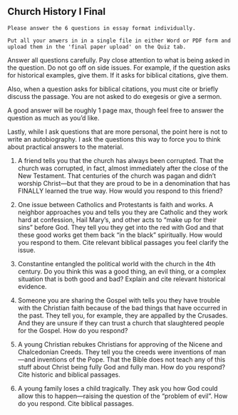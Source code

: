 ---
---

## Church History I Final

```
Please answer the 6 questions in essay format individually.

Put all your anwers in in a single file in either Word or PDF form and upload them in the 'final paper upload' on the Quiz tab.
```


Answer all questions carefully. Pay close attention to what is being asked in the question. Do not go off on side issues. For example, if the question asks for historical examples, give them. If it asks for biblical citations, give them.

Also, when a question asks for biblical citations, you must cite or briefly discuss the passage. You are not asked to do exegesis or give a sermon.

A good answer will be roughly 1 page max, though feel free to answer the question as much as you’d like.

Lastly, while I ask questions that are more personal, the point here is not to write an autobiography. I ask the questions this way to force you to think about practical answers to the material.

1. A friend tells you that the church has always been corrupted. That the church was corrupted, in fact, almost immediately after the close of the New Testament. That centuries of the church was pagan and didn’t worship Christ—but that they are proud to be in a denomination that has FINALLY learned the true way. How would you respond to this friend?

2. One issue between Catholics and Protestants is faith and works. A neighbor approaches you and tells you they are Catholic and they work hard at confession, Hail Mary’s, and other acts to “make up for their sins” before God. They tell you they get into the red with God and that these good works get them back “in the black” spiritually. How would you respond to them. Cite relevant biblical passages you feel clarify the issue.

3. Constantine entangled the political world with the church in the 4th century. Do you think this was a good thing, an evil thing, or a complex situation that is both good and bad? Explain and cite relevant historical evidence.

4. Someone you are sharing the Gospel with tells you they have trouble with the Christian faith because of the bad things that have occurred in the past. They tell you, for example, they are appalled by the Crusades. And they are unsure if they can trust a church that slaughtered people for the Gospel. How do you respond?

5. A young Christian rebukes Christians for approving of the Nicene and Chalcedonian Creeds. They tell you the creeds were inventions of man—and inventions of the Pope. That the Bible does not teach any of this stuff about Christ being fully God and fully man. How do you respond? Cite historic and biblical passages.

6. A young family loses a child tragically. They ask you how God could allow this to happen—raising the question of the “problem of evil”. How do you respond. Cite biblical passages.

